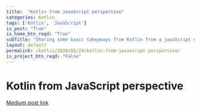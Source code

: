 ```yaml
---
title:  "Kotlin from JavaScript perspective"
categories: Kotlin
tags: ['Kotlin', 'JavaScript']
is_post: "True"
is_home_btn_reqd: "True"
subTitle: "Sharing some basic takeaways from Kotlin from a javaScript developer perspective."
layout: default
permalink: /kotlin/2020/05/24/kotlin-from-javascript-perspective/
is_project_btn_reqd: "False"
---
```


# Kotlin from JavaScript perspective

[Medium post link](https://medium.com/@anuradha15/kotlin-from-javascript-perspective-b90c0f2700c)
